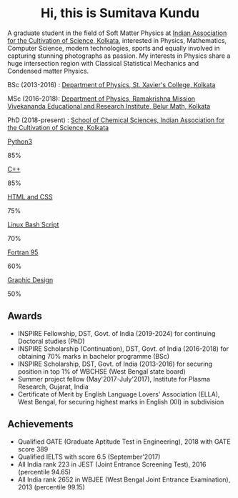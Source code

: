 <h1 align='center'>Hi, this is Sumitava Kundu</h1>
<p align='left'>A graduate student in the field of Soft Matter Physics at <a href="http://iacs.res.in/">Indian Association for the Cultivation of Science, Kolkata</a>, interested in Physics, Mathematics, Computer Science, modern technologies, sports and equally involved in capturing stunning photographs as passion. My interests in Physics share a huge intersection region with Classical Statistical Mechanics and Condensed matter Physics.</p>

<p>BSc (2013-2016) : <a href="https://www.sxccal.edu/b-sc-physics-department/">Department of Physics, St. Xavier's College, Kolkata</a></p>
<p>MSc (2016-2018): <a href="http://physics.rkmvu.ac.in/">Department of Physics, Ramakrishna Mission Vivekananda Educational and Research Institute, Belur Math, Kolkata</a></p>
<p>PhD (2018-present) : <a href="http://iacs.res.in/">School of Chemical Sciences, Indian Association for the Cultivation of Science, Kolkata</a></p>

<div  class="skills-bar">
<p><a href="#">Python3</a></p>
<div class="progress">
    <div class="progress-bar1" style="width: 85%;">85%</div>
</div>
<p><a href="#">C++</a></p>
<div class="progress">
    <div class="progress-bar2" style="width: 85%;">85%</div>
</div>
<p><a href="#">HTML and CSS</a></p>
<div class="progress">
    <div class="progress-bar3" style="width: 75%;">75%</div>
</div>
<p><a href="#">Linux Bash Script</a></p>
<div class="progress">
    <div class="progress-bar4" style="width: 70%;">70%</div>
</div>
<p><a href="#">Fortran 95</a></p>
<div class="progress">
    <div class="progress-bar5" style="width: 60%;">60%</div>
</div>
<p><a href="#">Graphic Design</a></p>
<div class="progress">
    <div class="progress-bar6" style="width: 50%;">50%</div>
</div>

<h2>Awards</h2>
<div class="awards_list">
    <ul>
        <li>INSPIRE Fellowship, DST, Govt. of India (2019-2024) for continuing Doctoral studies (PhD)</li>
        <li>INSPIRE Scholarship (Continuation), DST, Govt. of India (2016-2018) for obtaining 70% marks in bachelor programme (BSc)</li>
        <li>INSPIRE Scholarship, DST, Govt. of India (2013-2016) for securing position in top 1% of WBCHSE (West Bengal state board)</li>
        <li>Summer project fellow (May'2017-July'2017), Institute for Plasma Research, Gujarat, India </li>
        <li>Certificate of Merit by English Language Lovers' Association (ELLA), West Bengal, for securing highest marks in English (XII) in subdivision</li>
    </ul>
  </div>
  <div class="achievements_list"></div>
    <h2>Achievements</h2>
    <ul>
        <li>Qualified GATE (Graduate Aptitude Test in Engineering), 2018 with GATE score 389</li>
        <li>Qualified IELTS with score 6.5 (September'2017)</li>
        <li>All India rank 223 in JEST (Joint Entrance Screening Test), 2016 (percentile 94.65)</li>
        <li>All India rank 2652 in WBJEE (West Bengal Joint Entrance Examination), 2013 (percentile 99.15)</li>
    </ul>
</div>
